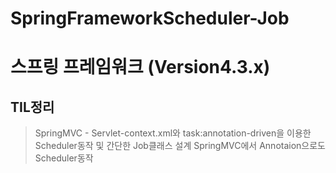 # SpringFrameworkScheduler-Job
# 스프링 프레임워크 (Version4.3.x)
## TIL정리
> SpringMVC - Servlet-context.xml와 task:annotation-driven을 이용한 Scheduler동작 및 간단한 Job클래스 설계
> SpringMVC에서 Annotaion으로도 Scheduler동작
